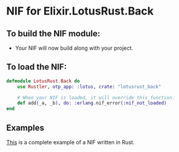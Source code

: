 # NIF for Elixir.LotusRust.Back

## To build the NIF module:

- Your NIF will now build along with your project.

## To load the NIF:

```elixir
defmodule LotusRust.Back do
    use Rustler, otp_app: :lotus, crate: "lotusrust_back"

    # When your NIF is loaded, it will override this function.
    def add(_a, _b), do: :erlang.nif_error(:nif_not_loaded)
end
```

## Examples

[This](https://github.com/hansihe/NifIo) is a complete example of a NIF written in Rust.
